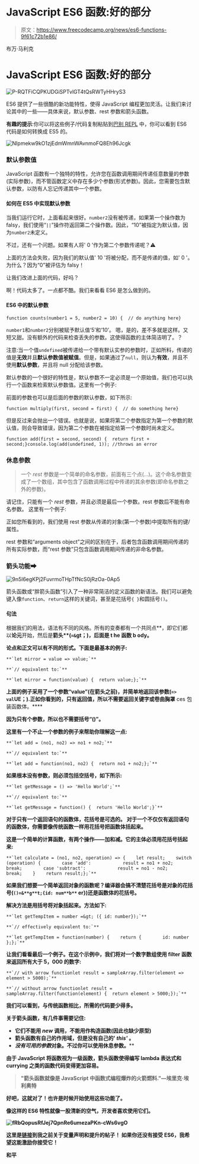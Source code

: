# JavaScript ES6 函数:好的部分

> 原文：<https://www.freecodecamp.org/news/es6-functions-9f61c72b1e86/>

布万·马利克

# JavaScript ES6 函数:好的部分

![P-RQTFiCQPKUDGiSPTvlGT4tQsRWTyHHryS3](img/41d5d9b2a1c95a985c2e65ae2cec7cbb.png)

ES6 提供了一些很酷的新功能特性，使得 JavaScript 编程更加灵活。让我们来讨论其中的一些——具体来说，默认参数、rest 参数和箭头函数。

**有趣的提示**:你可以将这些例子/代码复制粘贴到[巴别 REPL](https://babeljs.io/repl/) 中，你可以看到 ES6 代码是如何转换成 ES5 的。

![NIpmekw9kO1zjEdmWmnWAvnmoFQ8Eh96Jcgk](img/eeefdb71d270f4f2ca61b9e25333ed8a.png)

### **默认参数值**

JavaScript 函数有一个独特的特性，允许您在函数调用期间传递任意数量的参数(实际参数)，而不管函数定义中存在多少个参数(形式参数)。因此，您需要包含默认参数，以防有人忘记传递其中一个参数。

#### **如何在 ES5 中实现默认参数**

当我们运行它时，上面看起来很好。`number2`没有被传递，如果第一个操作数为 falsy，我们使用“`||`”操作符返回第二个操作数。因此，“10”被指定为默认值，因为`number2`未定义。

不过，还有一个问题。如果有人将' 0 '作为第二个参数传递呢？⚠

上面的方法会失败，因为我们的默认值' 10 '将被分配，而不是传递的值，如' 0 '。为什么？因为“0”被评估为 falsy！

让我们改进上面的代码，好吗？

啊！代码太多了。一点都不酷。我们来看看 ES6 是怎么做到的。

#### **ES6 中的默认参数**

```
function counts(number1 = 5, number2 = 10) {  // do anything here}
```

`number1`和`number2`分别被赋予默认值‘5’和‘10’。
嗯，是的，差不多就是这样。又短又甜。没有额外的代码来检查丢失的参数。这使得函数的主体简洁明了。？

注意:当一个值`undefined`被传递给一个带有默认实参的参数时，正如所料，传递的值是**无效**并且**默认参数值被赋值**。但是，如果通过了`null`，则认为**有效**，并且不使用**默认参数**，并且将 null 分配给该参数。

默认参数的一个很好的特性是，默认参数不一定必须是一个原始值，我们也可以执行一个函数来检索默认参数值。这里有一个例子:

前面的参数也可以是后面的参数的默认参数，如下所示:

```
function multiply(first, second = first) {  // do something here}
```

但是反过来会抛出一个错误。也就是说，如果将第二个参数指定为第一个参数的默认值，则会导致错误，因为第二个参数在被指定给第一个参数时尚未定义。

```
function add(first = second, second) {  return first + second;}console.log(add(undefined, 1)); //throws an error
```

### 休息参数

> 一个 *rest* 参数是一个简单的命名参数，前面有三个点(…)。这个命名参数变成了一个数组，其中包含了函数调用过程中传递的其余参数(即命名参数之外的参数)。

请记住，只能有一个 *rest* 参数，并且必须是最后一个参数。rest 参数后不能有命名参数。
这里有一个例子:

正如您所看到的，我们使用 rest 参数从传递的对象(第一个参数)中提取所有的键/属性。

rest 参数和“arguments object”之间的区别在于，后者包含函数调用期间传递的所有实际参数，而“rest 参数”只包含函数调用期间传递的非命名参数。

### 箭头功能➡

![9n5l6egKPj2FuvrmoTHpTfNcS0jRzOa-0Ap5](img/e9f670f18503dbf7f35270b44c63b376.png)

箭头函数或“胖箭头函数”引入了一种非常简洁的定义函数的新语法。我们可以避免键入像`function`、`return`这样的关键词，甚至是花括号`{ }`和圆括号`()`。

#### 句法

根据我们的用法，语法有不同的风格。所有的变奏都有一个共同点**，即它们都以**论元**开始，然后是****箭头**(`=&`gt；)，后面是 t **he 函数 b** ody。****

****论点和正文可以有不同的形式。下面是最基本的例子:****

```
**`let mirror = value => value;`**
```

```
**`// equivalent to:`**
```

```
**`let mirror = function(value) {  return value;};`**
```

****上面的例子采用了一个参数“value”(在箭头之前)，并简单地返回该参数(`=> val`UE；).正如你看到的**，只有返回值，所以不需要返回关键字或卷曲胸罩** ces 包装函数体。****

****因为只有**个参数**，所以**也不需要括号**“()”。****

****这里有一个不止一个参数的例子来帮助你理解这一点:****

```
**`let add = (no1, no2) => no1 + no2;`**
```

```
**`// equivalent to:`**
```

```
**`let add = function(no1, no2) {  return no1 + no2;};`**
```

****如果根本没有参数，则必须包括空括号，如下所示:****

```
**`let getMessage = () => 'Hello World';`**
```

```
**`// equivalent to:`**
```

```
**`let getMessage = function() {  return 'Hello World';}`**
```

****对于只有一个返回语句的函数体，花括号是可选的。
对于一个不仅仅有返回语句的函数体，你需要像传统函数一样用花括号把函数体括起来。****

****这是一个简单的计算函数，有两个操作——加和减。它的主体必须用花括号括起来:****

```
**`let calculate = (no1, no2, operation) => {    let result;    switch (operation) {        case 'add':            result = no1 + no2;            break;        case 'subtract':            result = no1 - no2;            break;    }    return result;};`**
```

****如果我们想要一个简单返回对象的函数呢？编译器会搞不清楚花括号是对象的花括号(`()=&**g**t;{id: num**b**` er})还是函数体的花括号。****

****解决方法是用括号将对象括起来。方法如下:****

```
**`let getTempItem = number =&gt; ({ id: number});`**
```

```
**`// effectively equivalent to:`**
```

```
**`let getTempItem = function(number) {    return {        id: number    };};`**
```

****让我们看看最后一个例子。在这个示例中，我们将对一个数字数组使用 filter 函数来返回所有大于 5，000 的数字:****

```
**`// with arrow functionlet result = sampleArray.filter(element => element > 5000);`**
```

```
**`// without arrow functionlet result = sampleArray.filter(function(element) {  return element > 5000;});`**
```

****我们可以看到，与传统函数相比，所需的代码要少得多。****

****关于箭头函数，有几件事需要记住:****

*   ****它们不能用 *new* 调用，不能用作构造函数(因此也缺少原型)****
*   ****箭头函数有自己的作用域，但是没有自己的' *this'* 。****
*   ****没有可用的*参数*对象。不过你**可以使用**休息参数。****

****由于 JavaScript 将函数视为一级函数，箭头函数使得编写 lambda 表达式和 currying 之类的函数代码变得更加容易。****

> ****"箭头函数就像是 JavaScript 中函数式编程爆炸的火箭燃料."—埃里克·埃利奥特****

****好吧，这就对了！也许是时候开始使用这些功能了。****

****像这样的 ES6 特性就像一股清新的空气，开发者喜欢使用它们。****

****![fRbQopusRfJej7QpnRe6umezaPKn-cWs6vgO](img/27214515cc2008824eef0d7456e73ace.png)****

****这里是[链接](https://medium.com/@bhuvanmalik/what-is-variable-hoisting-differentiating-between-var-let-and-const-in-es6-f1a70bb43d)到我之前关于变量声明和提升的帖子！
如果你还没有接受 ES6，我希望这能激励你接受它！****

****和平****